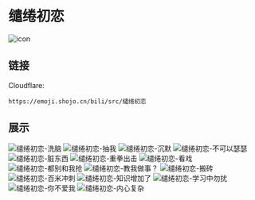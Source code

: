 # 缱绻初恋
![icon](https://emoji.shojo.cn/bili/src/缱绻初恋/icon.png)
## 链接
Cloudflare:
```
https://emoji.shojo.cn/bili/src/缱绻初恋
```
## 展示
![缱绻初恋-洗脑](https://emoji.shojo.cn/bili/src/缱绻初恋/缱绻初恋-洗脑.png)
![缱绻初恋-抽我](https://emoji.shojo.cn/bili/src/缱绻初恋/缱绻初恋-抽我.png)
![缱绻初恋-沉默](https://emoji.shojo.cn/bili/src/缱绻初恋/缱绻初恋-沉默.png)
![缱绻初恋-不可以瑟瑟](https://emoji.shojo.cn/bili/src/缱绻初恋/缱绻初恋-不可以瑟瑟.png)
![缱绻初恋-脏东西](https://emoji.shojo.cn/bili/src/缱绻初恋/缱绻初恋-脏东西.png)
![缱绻初恋-重拳出击](https://emoji.shojo.cn/bili/src/缱绻初恋/缱绻初恋-重拳出击.png)
![缱绻初恋-看戏](https://emoji.shojo.cn/bili/src/缱绻初恋/缱绻初恋-看戏.png)
![缱绻初恋-都别和我抢](https://emoji.shojo.cn/bili/src/缱绻初恋/缱绻初恋-都别和我抢.png)
![缱绻初恋-教我做事？](https://emoji.shojo.cn/bili/src/缱绻初恋/缱绻初恋-教我做事？.png)
![缱绻初恋-搬砖](https://emoji.shojo.cn/bili/src/缱绻初恋/缱绻初恋-搬砖.png)
![缱绻初恋-百米冲刺](https://emoji.shojo.cn/bili/src/缱绻初恋/缱绻初恋-百米冲刺.png)
![缱绻初恋-知识增加了](https://emoji.shojo.cn/bili/src/缱绻初恋/缱绻初恋-知识增加了.png)
![缱绻初恋-学习中勿扰](https://emoji.shojo.cn/bili/src/缱绻初恋/缱绻初恋-学习中勿扰.png)
![缱绻初恋-你不爱我](https://emoji.shojo.cn/bili/src/缱绻初恋/缱绻初恋-你不爱我.png)
![缱绻初恋-内心复杂](https://emoji.shojo.cn/bili/src/缱绻初恋/缱绻初恋-内心复杂.png)
